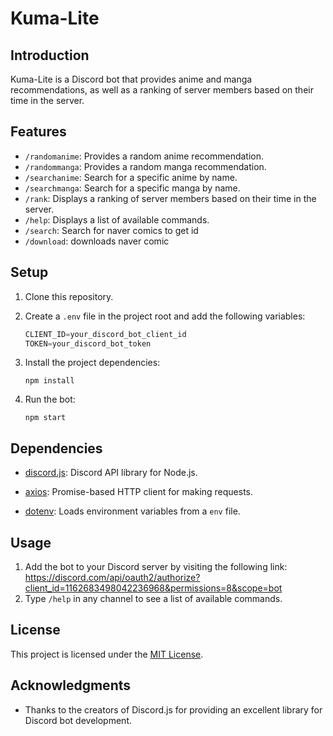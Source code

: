 # Kuma-Lite

## Introduction

Kuma-Lite is a Discord bot that provides anime and manga recommendations, as well as a ranking of server members based on their time in the server.

## Features

- `/randomanime`: Provides a random anime recommendation.
- `/randommanga`: Provides a random manga recommendation.
- `/searchanime`: Search for a specific anime by name.
- `/searchmanga`: Search for a specific manga by name.
- `/rank`: Displays a ranking of server members based on their time in the server.
- `/help`: Displays a list of available commands.
- `/search`: Search for naver comics to get id
- `/download`: downloads naver comic

## Setup

1. Clone this repository.
2. Create a `.env` file in the project root and add the following variables:
   
   ```js
   CLIENT_ID=your_discord_bot_client_id
   TOKEN=your_discord_bot_token
   ```

3. Install the project dependencies:
   ```
   npm install
   ```
4. Run the bot:
   ```
   npm start
   ```

## Dependencies

- [discord.js](https://discord.js.org/): Discord API library for Node.js.

- [axios](https://axios-http.com/): Promise-based HTTP client for making requests.

- [dotenv](https://www.npmjs.com/package/dotenv): Loads environment variables from a `env` file.

## Usage

1. Add the bot to your Discord server by visiting the following link: https://discord.com/api/oauth2/authorize?client_id=1162683498042236968&permissions=8&scope=bot
2. Type `/help` in any channel to see a list of available commands.

## License

This project is licensed under the [MIT License](LICENSE).

## Acknowledgments

- Thanks to the creators of Discord.js for providing an excellent library for Discord bot development.

